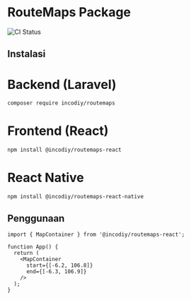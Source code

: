 # RouteMaps Package
![CI Status](https://github.com/uincodiy/routemaps/actions/workflows/ci.yml/badge.svg)

## Instalasi

# Backend (Laravel)
    composer require incodiy/routemaps

# Frontend (React)
    npm install @incodiy/routemaps-react

# React Native
    npm install @incodiy/routemaps-react-native


## Penggunaan
    
    import { MapContainer } from '@incodiy/routemaps-react';
    
    function App() {
      return (
        <MapContainer 
          start={[-6.2, 106.8]}
          end={[-6.3, 106.9]}
        />
      );
    }
